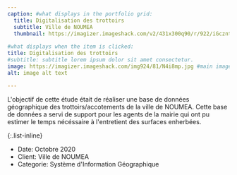 ```yaml
---
caption: #what displays in the portfolio grid:
  title: Digitalisation des trottoirs
  subtitle: Ville de NOUMEA
  thumbnail: https://imagizer.imageshack.com/v2/431x300q90/r/922/iGcznt.jpg
  
#what displays when the item is clicked:
title: Digitalisation des trottoirs
#subtitle: subtitle lorem ipsum dolor sit amet consectetur.
image: https://imagizer.imageshack.com/img924/81/N4i8mp.jpg #main image, can be a link or a file in assets/img/portfolio
alt: image alt text

---
```

L'objectif de cette étude était de réaliser une base de données géographique des trottoirs/accotements de la ville de NOUMEA.
Cette base de données a servi de support pour les agents de la mairie qui ont pu estimer le temps nécéssaire à l'entretient des surfaces enherbées.

{:.list-inline}
- Date: Octobre 2020
- Client: Ville de NOUMEA
- Categorie: Système d'Information Géographique

